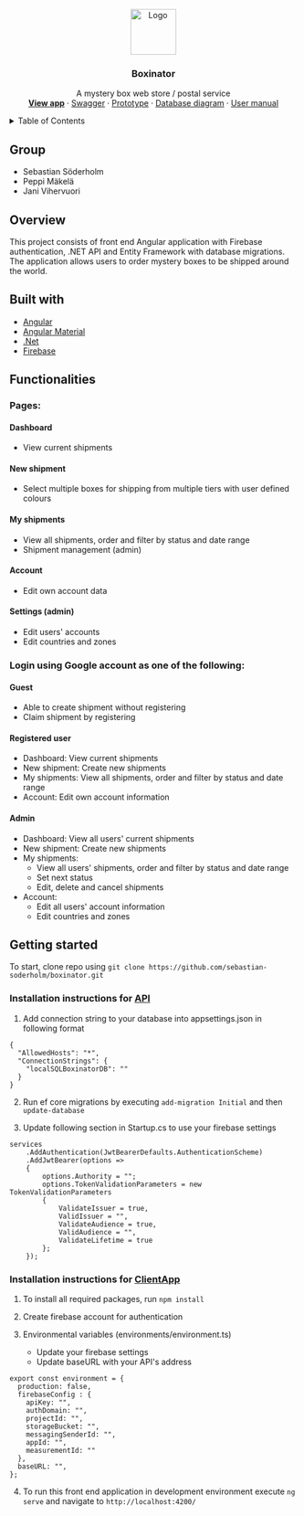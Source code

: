 <br />
<div align="center">
  <img src="https://github.com/sebastian-soderholm/boxinator/blob/master/ClientApp/src/assets/images/boxinator-cat-logo.jpg" alt="Logo" width="80" height="80">

  <h3 align="center">Boxinator</h3>

  <p align="center">
    A mystery box web store / postal service
    <br />
    <a href="https://sebastian-soderholm.github.io/boxinator/#/login"><strong>View app</strong></a>
    ·
    <a href="https://github.com/sebastian-soderholm/boxinator/blob/master/Documentation/swagger.json">Swagger</a>
    ·
    <a href="https://github.com/sebastian-soderholm/boxinator/blob/master/Documentation/Boxinator-Prototype.pdf">Prototype</a>
    ·
    <a href="https://github.com/sebastian-soderholm/boxinator/blob/master/Documentation/boxinator-database-diagram.PNG">Database diagram</a>
    ·
    <a href="https://github.com/sebastian-soderholm/boxinator/blob/master/Documentation/Boxinator%20user%20manual.pdf">User manual</a>
  </p>
</div>

<!-- TABLE OF CONTENTS -->
<details>
  <summary>Table of Contents</summary>
  <ol>
    <li>
      <a href="#group">Group</a>
    </li>      
    <li>
      <a href="#overview">Overview</a>
      <ul>
        <li><a href="#built-with">Built With</a></li>
        <li><a href="#functionalities">Functionalities</a></li>
      </ul>
    </li>
    <li>
      <a href="#getting-started">Getting Started</a>
      <ul>
        <li><a href="#api">Api instructions</a></li>
        <li><a href="#client">Client instructions</a></li>
      </ul>
    </li>
  </ol>
</details>

## Group
* Sebastian Söderholm
* Peppi Mäkelä
* Jani Vihervuori

## Overview
This project consists of front end Angular application with Firebase authentication, .NET API and Entity Framework with database migrations. The application allows users to order mystery boxes to be shipped around the world.

## Built with
* [Angular](https://angular.io/)
* [Angular Material](https://material.angular.io/)
* [.Net](https://docs.microsoft.com/en-us/dotnet/)
* [Firebase](https://firebase.google.com/)

## Functionalities
### Pages:  
#### Dashboard  
  - View current shipments  
#### New shipment  
  - Select multiple boxes for shipping from multiple tiers with user defined colours  
#### My shipments  
  - View all shipments, order and filter by status and date range    
  - Shipment management (admin)  
#### Account  
  - Edit own account data 
#### Settings (admin)  
  - Edit users' accounts  
  - Edit countries and zones  

### Login using Google account as one of the following:
#### Guest
- Able to create shipment without registering
- Claim shipment by registering
#### Registered user
  - Dashboard: View current shipments
  - New shipment: Create new shipments
  - My shipments: View all shipments, order and filter by status and date range
  - Account: Edit own account information
#### Admin
  - Dashboard: View all users' current shipments
  - New shipment: Create new shipments
  - My shipments:
    - View all users' shipments, order and filter by status and date range
    - Set next status
    - Edit, delete and cancel shipments
  - Account: 
    - Edit all users' account information
    - Edit countries and zones  

## Getting started
To start, clone repo using `git clone https://github.com/sebastian-soderholm/boxinator.git`

### Installation instructions for [API](https://github.com/sebastian-soderholm/boxinator/tree/master/API)

1. Add connection string to your database into appsettings.json in following format

```
{
  "AllowedHosts": "*",
  "ConnectionStrings": {
    "localSQLBoxinatorDB": ""
  }
}
```
2. Run ef core migrations by executing
`add-migration Initial` and then 
`update-database`

3. Update following section in Startup.cs to use your firebase settings
```
services
    .AddAuthentication(JwtBearerDefaults.AuthenticationScheme)
    .AddJwtBearer(options =>
    {
        options.Authority = "";
        options.TokenValidationParameters = new TokenValidationParameters
        {
            ValidateIssuer = true,
            ValidIssuer = "",
            ValidateAudience = true,
            ValidAudience = "",
            ValidateLifetime = true
        };
    });
```

### Installation instructions for [ClientApp](https://github.com/sebastian-soderholm/boxinator/tree/master/ClientApp)

1. To install all required packages, run 
`npm install`

2. Create firebase account for authentication

3. Environmental variables (environments/environment.ts)
    - Update your firebase settings
    - Update baseURL with your API's address

```
export const environment = {
  production: false,
  firebaseConfig : {
    apiKey: "",
    authDomain: "",
    projectId: "",
    storageBucket: "",
    messagingSenderId: "",
    appId: "",
    measurementId: ""
  },
  baseURL: "",
};
```

4. To run this front end application in development environment execute
`ng serve` and navigate to `http://localhost:4200/`

